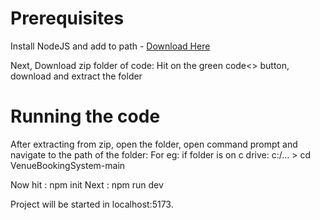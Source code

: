 # Prerequisites

Install NodeJS and add to path - [Download Here](https://nodejs.org/en/download/)

Next, Download zip folder of code:
   Hit on the green code<> button, download and extract the folder

# Running the code
After extracting from zip, open the folder, open command prompt and navigate to the path of the folder:
  For eg: if folder is on c drive:
  c:/... > cd VenueBookingSystem-main

Now hit : npm init
Next    : npm run dev 

Project will be started in localhost:5173.
